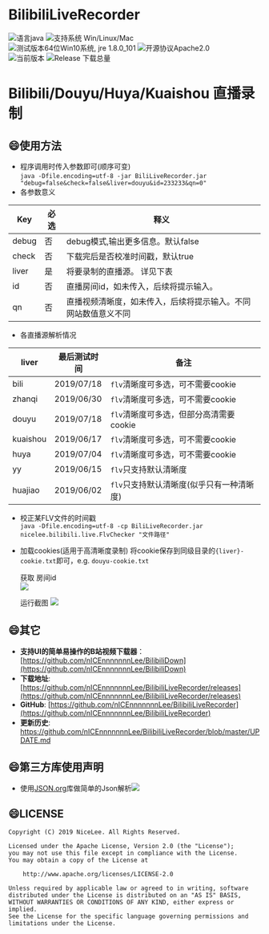 # BilibiliLiveRecorder
![语言java](https://img.shields.io/badge/Require-java-green.svg)
![支持系统 Win/Linux/Mac](https://img.shields.io/badge/Platform-%20win%20|%20linux%20|%20mac-lightgrey.svg)
![测试版本64位Win10系统, jre 1.8.0_101](https://img.shields.io/badge/TestPass-Win10%20x64__java__1.8.0__101-green.svg)
![开源协议Apache2.0](https://img.shields.io/badge/license-apache--2.0-green.svg)  
![当前版本](https://img.shields.io/github/release/nICEnnnnnnnLee/BilibiliLiveRecorder.svg?style=flat-square)
![Release 下载总量](https://img.shields.io/github/downloads/nICEnnnnnnnLee/BilibiliLiveRecorder/total.svg?style=flat-square)

Bilibili/Douyu/Huya/Kuaishou 直播录制  
===============================  
## :smile:使用方法
+ 程序调用时传入参数即可(顺序可变)  
    `java -Dfile.encoding=utf-8 -jar BiliLiveRecorder.jar "debug=false&check=false&liver=douyu&id=233233&qn=0"`  
+ 各参数意义  

| Key  | 必选 | 释义 | 
| ------------- | ------------- | ------------- |  
| debug  | 否 | debug模式,输出更多信息。默认false |  
| check  | 否 | 下载完后是否校准时间戳，默认true |  
| liver  | 是 | 将要录制的直播源。 详见下表 | 
| id  | 否 | 直播房间id，如未传入，后续将提示输入。 | 
| qn  | 否 | 直播视频清晰度，如未传入，后续将提示输入。不同网站数值意义不同 |   
   
+ 各直播源解析情况  

| liver  | 最后测试时间 | 备注 | 
| ------------- | ------------- | ------------- | 
| bili      | 2019/07/18 | `flv`清晰度可多选，可不需要cookie | 
| zhanqi    | 2019/06/30 | `flv`清晰度可多选，可不需要cookie | 
| douyu     | 2019/07/18 | `flv`清晰度可多选，但部分高清需要cookie | 
| kuaishou  | 2019/06/17 | `flv`清晰度可多选，可不需要cookie | 
| huya      | 2019/07/04 | `flv`清晰度可多选，可不需要cookie | 
| yy        | 2019/06/15 | `flv`只支持默认清晰度 | 
| huajiao   | 2019/06/02 | `flv`只支持默认清晰度(似乎只有一种清晰度) | 

+ 校正某FLV文件的时间戳  
    `java -Dfile.encoding=utf-8 -cp BiliLiveRecorder.jar nicelee.bilibili.live.FlvChecker "文件路径"`
+ 加载cookies(适用于高清晰度录制)
    将cookie保存到同级目录的`{liver}-cookie.txt`即可，e.g. `douyu-cookie.txt`
    
  获取 房间id  
![](https://raw.githubusercontent.com/nICEnnnnnnnLee/BilibiliLiveRecorder/master/release/preview/id.png)  
    
  运行截图
![](https://raw.githubusercontent.com/nICEnnnnnnnLee/BilibiliLiveRecorder/master/release/preview/run.png)  

## :smile:其它  
* **支持UI的简单易操作的B站视频下载器**：[https://github.com/nICEnnnnnnnLee/BilibiliDown](https://github.com/nICEnnnnnnnLee/BilibiliDown)
* **下载地址**: [https://github.com/nICEnnnnnnnLee/BilibiliLiveRecorder/releases](https://github.com/nICEnnnnnnnLee/BilibiliLiveRecorder/releases)
* **GitHub**: [https://github.com/nICEnnnnnnnLee/BilibiliLiveRecorder](https://github.com/nICEnnnnnnnLee/BilibiliLiveRecorder)  
* **更新历史**: <https://github.com/nICEnnnnnnnLee/BilibiliLiveRecorder/blob/master/UPDATE.md>

## :smile:第三方库使用声明  
* 使用[JSON.org](https://github.com/stleary/JSON-java)库做简单的Json解析[![](https://img.shields.io/badge/license-MIT-green.svg)](https://github.com/stleary/JSON-java/blob/master/LICENSE)

## :smile:LICENSE 
```
Copyright (C) 2019 NiceLee. All Rights Reserved.

Licensed under the Apache License, Version 2.0 (the "License");
you may not use this file except in compliance with the License.
You may obtain a copy of the License at

    http://www.apache.org/licenses/LICENSE-2.0

Unless required by applicable law or agreed to in writing, software
distributed under the License is distributed on an "AS IS" BASIS,
WITHOUT WARRANTIES OR CONDITIONS OF ANY KIND, either express or implied.
See the License for the specific language governing permissions and
limitations under the License.
```
